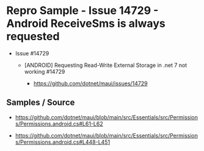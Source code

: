 # Repro Sample - Issue 14729 - Android ReceiveSms is always requested

*   Issue #14729

    *   [ANDROID] Requesting Read-Write External Storage in .net 7 not working #14729

        *   https://github.com/dotnet/maui/issues/14729


## Samples / Source

*   https://github.com/dotnet/maui/blob/main/src/Essentials/src/Permissions/Permissions.android.cs#L61-L62

*   https://github.com/dotnet/maui/blob/main/src/Essentials/src/Permissions/Permissions.android.cs#L448-L451

